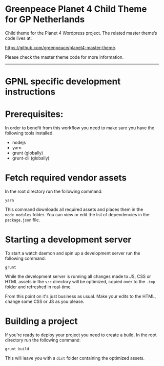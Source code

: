 # Greenpeace Planet 4 Child Theme for GP Netherlands

Child theme for the Planet 4 Wordpress project.
The related master theme’s code lives at:

https://github.com/greenpeace/planet4-master-theme.

Please check the master theme code for more information.


---

# GPNL specific development instructions

# Prerequisites:
In order to benefit from this workflow you need to make sure you have the following tools installed.

- nodejs
- yarn
- grunt (globally)
- grunt-cli (globally)


# Fetch required vendor assets
In the root directory run the following command:
```
yarn
```

This command downloads all required assets and places them in the `node_modules` folder. You can view or edit the list of dependencies in the `package.json` file.

# Starting a development server
To start a watch daemon and spin up a development server run the following command:
```
grunt
```

While the development server is running all changes made to JS, CSS or HTML assets in the `src` directory will be optimized, copied over to the `.tmp` folder and refreshed in real-time.

From this point on it's just business as usual. Make your edits to the HTML, change some CSS or JS as you please.

# Building a project
If you're ready to deploy your project you need to create a build.
In the root directory run the following command:  
```
grunt build
```

This will leave you with a `dist` folder containing the optimized assets.
